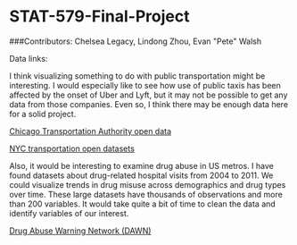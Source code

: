STAT-579-Final-Project
======================

###Contributors:
Chelsea Legacy, Lindong Zhou, Evan "Pete" Walsh

Data links:

I think visualizing something to do with public transportation might be interesting. I would especially like to see how use of public taxis has been affected by the onset of Uber and Lyft, but it may not be possible to get any data from those companies. Even so, I think there may be enough data here for a solid project. 

[Chicago Transportation Authority open data](http://www.transitchicago.com/data/)

[NYC transportation open datasets](https://nycopendata.socrata.com/data?cat=transportation)

Also, it would be interesting to examine drug abuse in US metros. I have found datasets about drug-related hospital visits from 2004 to 2011. We could visualize trends in drug misuse across demographics and drug types over time. These large datasets have thousands of observations and more than 200 variables. It would take quite a bit of time to clean the data and identify variables of our interest.

[Drug Abuse Warning Network (DAWN)](http://www.icpsr.umich.edu/icpsrweb/SAMHDA/series/97)
